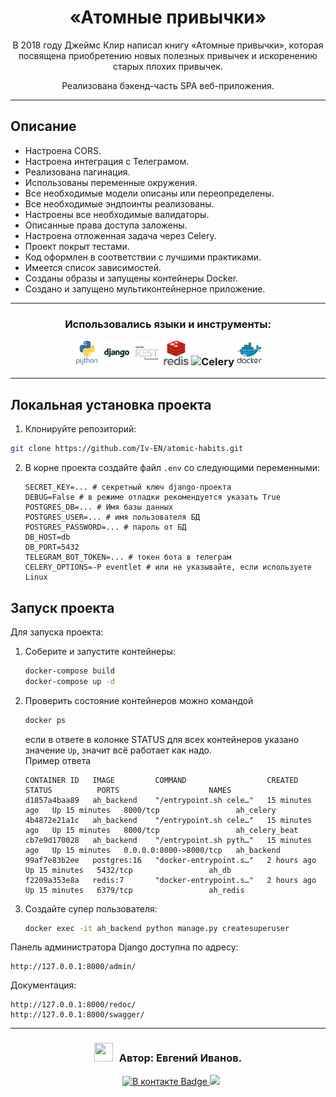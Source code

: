 <div align="center">
    <h1>«Атомные привычки»</h1> 
    <p>
        В 2018 году Джеймс Клир написал книгу «Атомные привычки», которая посвящена приобретению новых полезных привычек и искоренению старых плохих привычек.
    </p>
   <p>Реализована бэкенд-часть SPA веб-приложения.</p>
</div>

---

## Описание

- Настроена CORS.
- Настроена интеграция с Телеграмом.
- Реализована пагинация.
- Использованы переменные окружения.
- Все необходимые модели описаны или переопределены.
- Все необходимые эндпоинты реализованы.
- Настроены все необходимые валидаторы.
- Описанные права доступа заложены.
- Настроена отложенная задача через Celery.
- Проект покрыт тестами.
- Код оформлен в соответствии с лучшими практиками.
- Имеется список зависимостей.
- Созданы образы и запущены контейнеры Docker.
- Создано и запущено мультиконтейнерное приложение.

---

<div align="center">
    <h3 align="center">
        <p>Использовались языки и инструменты:</p>
        <div>
            <img src="https://github.com/devicons/devicon/blob/master/icons/python/python-original-wordmark.svg" title="Python" alt="Python" width="40" height="40"/>&nbsp;
            <img src="https://github.com/devicons/devicon/blob/master/icons/django/django-plain-wordmark.svg" title="Django" alt="Django" width="40" height="40"/>&nbsp;
            <img src="https://github.com/devicons/devicon/blob/master/icons/djangorest/djangorest-original-wordmark.svg" title="DRF" alt="DRF" width="40" height="40"/>&nbsp;
            <img src="https://github.com/devicons/devicon/blob/master/icons/redis/redis-original-wordmark.svg" title="Redis" alt="Redis" width="40" height="40"/>
            <img src="https://badgen.net/badge/C/Celery/green?" title="Celery" alt="Celery" width="40" height="40"/>
            <img src="https://github.com/devicons/devicon/blob/master/icons/docker/docker-original-wordmark.svg" title="Docker" alt="Docker" width="40" height="40"/>
        </div>
    </h3>
</div>

---

## Локальная установка проекта

1. Клонируйте репозиторий:

```bash
git clone https://github.com/Iv-EN/atomic-habits.git
```

2. В корне проекта создайте файл `.env` со следующими переменными:
   ```
   SECRET_KEY=... # секретный ключ django-проекта
   DEBUG=False # в режиме отладки рекомендуется указать True
   POSTGRES_DB=... # Имя базы данных
   POSTGRES_USER=... # имя пользователя БД
   POSTGRES_PASSWORD=... # пароль от БД
   DB_HOST=db
   DB_PORT=5432
   TELEGRAM_BOT_TOKEN=... # токен бота в телеграм
   CELERY_OPTIONS=-P eventlet # или не указывайте, если используете Linux
   ```

## Запуск проекта

Для запуска проекта:

1. Соберите и запустите контейнеры:
   ```bash
   docker-compose build  
   docker-compose up -d
   ```
   
2. Проверить состояние контейнеров можно командой
   ```bash
   docker ps
   ```
   если в ответе в колонке STATUS для всех контейнеров указано значение `Up`,
   значит всё работает как надо.\
   Пример ответа
   ```
   CONTAINER ID   IMAGE         COMMAND                  CREATED          STATUS          PORTS                    NAMES
   d1857a4baa89   ah_backend    "/entrypoint.sh cele…"   15 minutes ago   Up 15 minutes   8000/tcp                 ah_celery
   4b4872e21a1c   ah_backend    "/entrypoint.sh cele…"   15 minutes ago   Up 15 minutes   8000/tcp                 ah_celery_beat
   cb7e9d170028   ah_backend    "/entrypoint.sh pyth…"   15 minutes ago   Up 15 minutes   0.0.0.0:8000->8000/tcp   ah_backend
   99af7e83b2ee   postgres:16   "docker-entrypoint.s…"   2 hours ago      Up 15 minutes   5432/tcp                 ah_db
   f2209a353e8a   redis:7       "docker-entrypoint.s…"   2 hours ago      Up 15 minutes   6379/tcp                 ah_redis
   ```

3. Создайте супер пользователя:
   ```bash
   docker exec -it ah_backend python manage.py createsuperuser 
   ```
Панель администратора Django доступна по адресу:
```
http://127.0.0.1:8000/admin/
```

Документация:

```
http://127.0.0.1:8000/redoc/
http://127.0.0.1:8000/swagger/
```

___

<h3 align="center">
    <p><img src="https://media.giphy.com/media/iY8CRBdQXODJSCERIr/giphy.gif" width="30" height="30" style="margin-right: 10px;">Автор: Евгений Иванов. </p>
</h3>
<p align="center">
     <div align="center"  class="icons-social" style="margin-left: 10px;">
            <a href="https://vk.com/engenivanov" target="blank" rel="noopener noreferrer">
                <img src="https://img.shields.io/badge/%D0%92%20%D0%BA%D0%BE%D0%BD%D1%82%D0%B0%D0%BA%D1%82%D0%B5-blue?style=for-the-badge&logo=VK&logoColor=white" alt="В контакте Badge"/>
            </a>
            <a href="https://t.me/IvENauto" target="blank" rel="noopener noreferrer">
                <img src="https://img.shields.io/badge/Telegram-2CA5E0?style=for-the-badge&logo=telegram&logoColor=white"/>
            </a>
    </div>
